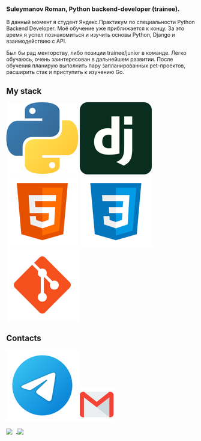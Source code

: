 ### Suleymanov Roman, Python backend-developer (trainee).

В данный момент я студент Яндекс.Практикум по специальности Python Backend Developer.
Моё обучение уже приближается к концу. За это время я успел познакомиться и изучить основы Python, Django и взаимодействию с API.

Был бы рад менторству, либо позиции trainee/junior в команде. Легко обучаюсь, очень заинтересован в дальнейшем развитии.
После обучения планирую выполнить пару запланированных pet-проектов, расширить стак и приступить к изучению Go.


## My stack
![Python](/svg/python.svg)
![Django](/svg/django.svg)
![HTML](/svg/html-5.svg)
![CSS](/svg/css3.svg)
![Git](/svg/git.svg)


## Contacts
[<img src="./svg/telegram.svg">](https://t.me/mrblessk)
[<img src="./svg/gmail.svg" width="90px" height="90px">](mailto:mrblessk@gmail.com)



<div>
<a href="https://github-readme-stats.vercel.app/api?username=ecmek&hide=contribs&show_icons=true&theme=dark">
  <img  align="center" height="130" style="margin-right: 10px" src="https://github-readme-stats.vercel.app/api?username=mrblessk&hide=contribs&show_icons=true&theme=dark" />
</a>
<a href="https://github-readme-stats.vercel.app/api/top-langs/?username=ecmek&layout=compact&theme=dark">
  <img align="center" height="130" src="https://github-readme-stats.vercel.app/api/top-langs/?username=mrblessk&layout=compact&theme=dark" />
</a>
</div>
